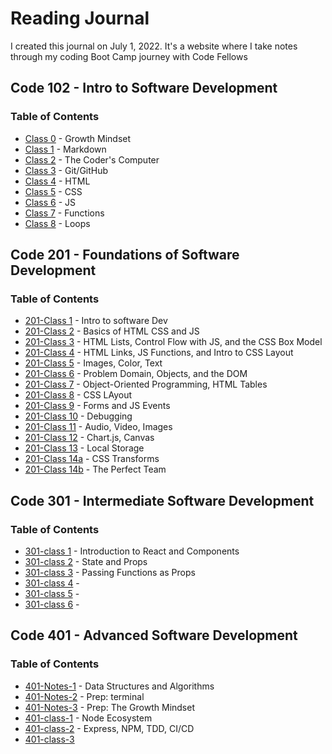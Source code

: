 # Reading Journal

I created this journal on July 1, 2022. It's a website where I take notes through my coding Boot Camp journey with Code Fellows

## Code 102 - Intro to Software Development
### Table of Contents

- [Class 0](https://maefae.github.io/reading-notes/class5) - Growth Mindset
- [Class 1](https://maefae.github.io/reading-notes/class1) - Markdown
- [Class 2](https://maefae.github.io/reading-notes/class2) - The Coder's Computer
- [Class 3](https://maefae.github.io/reading-notes/class3) - Git/GitHub
- [Class 4](https://maefae.github.io/reading-notes/class4) - HTML
- [Class 5](https://maefae.github.io/reading-notes/class5) - CSS
- [Class 6](https://maefae.github.io/reading-notes/class6) - JS
- [Class 7](https://maefae.github.io/reading-notes/class7) - Functions
- [Class 8](https://maefae.github.io/reading-notes/class8) - Loops

## Code 201 - Foundations of Software Development
### Table of Contents
- [201-Class 1](https://maefae.github.io/reading-notes/class-01) - Intro to software Dev
- [201-Class 2](https://maefae.github.io/reading-notes/class-02) - Basics of HTML CSS and JS
- [201-Class 3](https://maefae.github.io/reading-notes/class-03) - HTML Lists, Control Flow with JS, and the CSS Box Model
- [201-Class 4](https://maefae.github.io/reading-notes/class-04) - HTML Links, JS Functions, and Intro to CSS Layout
- [201-Class 5](https://maefae.github.io/reading-notes/class-05) - Images, Color, Text
- [201-Class 6](https://maefae.github.io/reading-notes/class-06) - Problem Domain, Objects, and the DOM
- [201-Class 7](https://maefae.github.io/reading-notes/class-07) - Object-Oriented Programming, HTML Tables
- [201-Class 8](https://maefae.github.io/reading-notes/class-08) - CSS LAyout
- [201-Class 9](https://maefae.github.io/reading-notes/class-09) - Forms and JS Events
- [201-Class 10](https://maefae.github.io/reading-notes/class-10) - Debugging
- [201-Class 11](https://maefae.github.io/reading-notes/class-11) - Audio, Video, Images
- [201-Class 12](https://maefae.github.io/reading-notes/class-12) - Chart.js, Canvas
- [201-Class 13](https://maefae.github.io/reading-notes/class-13) - Local Storage
- [201-Class 14a](https://maefae.github.io/reading-notes/class-14a) - CSS Transforms
- [201-Class 14b](https://maefae.github.io/reading-notes/class-14b) - The Perfect Team

## Code 301 - Intermediate Software Development
### Table of Contents
- [301-class 1](https://maefae.github.io/reading-notes/301-class1) - Introduction to React and Components
- [301-class 2](https://maefae.github.io/reading-notes/301-class2) - State and Props
- [301-class 3](https://maefae.github.io/reading-notes/301-class3) - Passing Functions as Props
- [301-class 4](https://maefae.github.io/reading-notes/301-class4) - 
- [301-class 5](https://maefae.github.io/reading-notes/301-class5) - 
- [301-class 6](https://maefae.github.io/reading-notes/301-class6) - 

## Code 401 - Advanced Software Development
### Table of Contents
- [401-Notes-1](https://maefae.github.io/reading-notes/401-notes-1) - Data Structures and Algorithms
- [401-Notes-2](https://maefae.github.io/reading-notes/401-notes-2) - Prep: terminal
- [401-Notes-3](https://maefae.github.io/reading-notes/401-notes-3) - Prep: The Growth Mindset
- [401-class-1](https://maefae.github.io/reading-notes/401-class-1) - Node Ecosystem
- [401-class-2](https://maefae.github.io/reading-notes/401-class-2) - Express, NPM, TDD, CI/CD
- [401-class-3](https://maefae.github.io/reading-notes/401-class-3)

